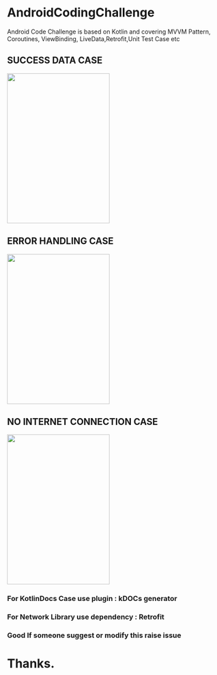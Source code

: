 # AndroidCodingChallenge
Android Code Challenge is based on Kotlin and covering MVVM Pattern, Coroutines, ViewBinding, LiveData,Retrofit,Unit Test Case  etc

## SUCCESS DATA CASE
<img src="https://user-images.githubusercontent.com/33365906/221435726-03b4f722-f322-438f-a84b-df6e4a5d540b.png" width="240" height="350">

## ERROR HANDLING CASE
<img src="https://user-images.githubusercontent.com/33365906/221435728-384e549e-65f2-4702-82c6-82eadcc9c3de.png" width="240" height="350">

## NO INTERNET CONNECTION CASE
<img src="https://user-images.githubusercontent.com/33365906/221435729-4cf57dcf-c582-4073-8544-7d317114b30f.png" width="240" height="350">


### For KotlinDocs Case use plugin : kDOCs generator

### For Network Library use dependency : Retrofit

### Good If someone suggest or modify this raise issue
# Thanks.



